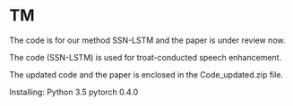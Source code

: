 # TM
The code is for our method SSN-LSTM and the paper is under review now. 

The code (SSN-LSTM) is used for troat-conducted speech enhancement.

The updated code and the paper is enclosed in the Code_updated.zip file.

Installing:
Python 3.5
pytorch 0.4.0
